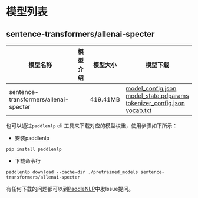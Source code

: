 #  模型列表

## sentence-transformers/allenai-specter

| 模型名称 | 模型介绍 | 模型大小  | 模型下载 |
| --- | --- | --- | --- |
|sentence-transformers/allenai-specter|  | 419.41MB | [model_config.json](https://bj.bcebos.com/paddlenlp/models/community/sentence-transformers/allenai-specter/model_config.json)<br>[model_state.pdparams](https://bj.bcebos.com/paddlenlp/models/community/sentence-transformers/allenai-specter/model_state.pdparams)<br>[tokenizer_config.json](https://bj.bcebos.com/paddlenlp/models/community/sentence-transformers/allenai-specter/tokenizer_config.json)<br>[vocab.txt](https://bj.bcebos.com/paddlenlp/models/community/sentence-transformers/allenai-specter/vocab.txt) |

也可以通过`paddlenlp` cli 工具来下载对应的模型权重，使用步骤如下所示：

* 安装paddlenlp

```shell
pip install paddlenlp
```

* 下载命令行

```shell
paddlenlp download --cache-dir ./pretrained_models sentence-transformers/allenai-specter
```

有任何下载的问题都可以到[PaddleNLP](https://github.com/PaddlePaddle/PaddleNLP)中发Issue提问。